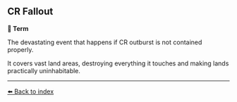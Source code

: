 ## CR Fallout

**📑 Term**

The devastating event that happens if CR outburst is not contained properly.

It covers vast land areas, destroying everything it touches and making lands practically uninhabitable.


----------
[⬅️ Back to index](../refs/index.md#17b0_s)